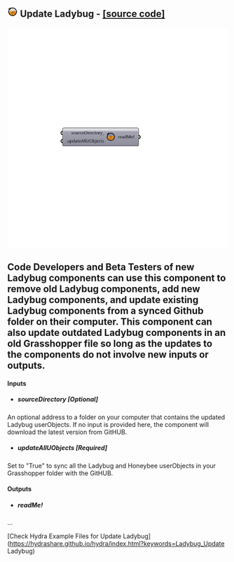 ## ![](../../images/icons/Update_Ladybug.png) Update Ladybug - [[source code]](https://github.com/ladybug-tools/ladybug-legacy/tree/master/src/Ladybug_Update%20Ladybug.py)

![](../../images/components/Update_Ladybug.png)

Code Developers and Beta Testers of new Ladybug components can use this component to remove old Ladybug components, add new Ladybug components, and update existing Ladybug components from a synced Github folder on their computer.
 This component can also update outdated Ladybug components in an old Grasshopper file so long as the updates to the components do not involve new inputs or outputs.
 -
 

#### Inputs
* ##### sourceDirectory [Optional]
An optional address to a folder on your computer that contains the updated Ladybug userObjects. If no input is provided here, the component will download the latest version from GitHUB.
* ##### updateAllUObjects [Required]
Set to "True" to sync all the Ladybug and Honeybee userObjects in your Grasshopper folder with the GitHUB.

#### Outputs
* ##### readMe!
...


[Check Hydra Example Files for Update Ladybug](https://hydrashare.github.io/hydra/index.html?keywords=Ladybug_Update Ladybug)